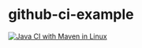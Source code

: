 # github-ci-example
[![Java CI with Maven in Linux](https://github.com/BernabeiPietro/github-ci-example/actions/workflows/pll-pr-ubuntu.yml/badge.svg)](https://github.com/BernabeiPietro/github-ci-example/actions/workflows/pll-pr-ubuntu.yml)
